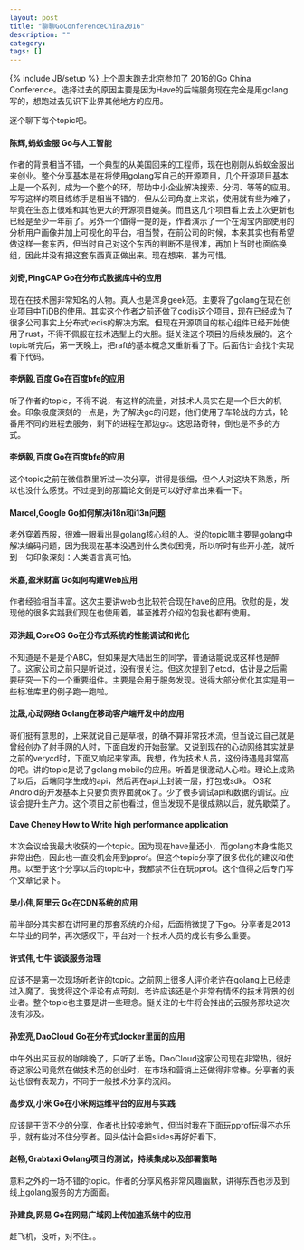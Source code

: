 ```yaml
---
layout: post
title: "聊聊GoConferenceChina2016"
description: ""
category: 
tags: []
---
```

{% include JB/setup %}
上个周末跑去北京参加了 2016的Go China
Conference。选择过去的原因主要是因为Have的后端服务现在完全是用golang写的，想跑过去见识下业界其他地方的应用。

逐个聊下每个topic吧。

#### 陈辉,蚂蚁金服 Go与人工智能
作者的背景相当不错，一个典型的从美国回来的工程师，现在也刚刚从蚂蚁金服出来创业。整个分享基本是在将使用golang写自己的开源项目，几个开源项目基本上是一个系列，成为一个整个的环，帮助中小企业解决搜索、分词、等等的应用。写写这样的项目练练手是相当不错的，但从公司角度上来说，使用就有些为难了，毕竟在生态上很难和其他更大的开源项目媲美。而且这几个项目看上去上次更新也已经是至少一年前了。另外一个值得一提的是，作者演示了一个在淘宝内部使用的分析用户画像并加上可视化的平台，相当赞，在前公司的时候，本来其实也有希望做这样一套东西，但当时自己对这个东西的判断不是很准，再加上当时也面临换组，因此并没有把这套东西真正做出来。现在想来，甚为可惜。

#### 刘奇,PingCAP Go在分布式数据库中的应用
现在在技术圈非常知名的人物。真人也是浑身geek范。主要将了golang在现在创业项目中TiDB的使用。其实这个作者之前还做了codis这个项目，现在已经成为了很多公司事实上分布式redis的解决方案。但现在开源项目的核心组件已经开始使用了rust，不得不佩服在技术选型上的大胆。挺关注这个项目的后续发展的。这个topic听完后，第一天晚上，把raft的基本概念又重新看了下。后面估计会找个实现看下代码。

#### 李炳毅,百度 Go在百度bfe的应用
听了作者的topic，不得不说，有这样的流量，对技术人员实在是一个巨大的机会。印象极度深刻的一点是，为了解决gc的问题，他们使用了车轮战的方式，轮番用不同的进程去服务，剩下的进程在那边gc。这思路奇特，倒也是不多的方式。

#### 李炳毅,百度 Go在百度bfe的应用
这个topic之前在微信群里听过一次分享，讲得是很细，但个人对这块不熟悉，所以也没什么感觉。不过提到的那篇论文倒是可以好好拿出来看一下。

#### Marcel,Google Go如何解决i18n和i13n问题
老外穿着西服，很难一眼看出是golang核心组的人。说的topic嘛主要是golang中解决编码问题，因为我现在基本没遇到什么类似困境，所以听时有些开小差，就听到一句印象深刻：人类语言真可怕。

#### 米嘉,盈米财富 Go如何构建Web应用
作者经验相当丰富。这次主要讲web也比较符合现在have的应用。欣慰的是，发现他的很多实践我们现在也使用着，甚至推荐介绍的包我也都有使用。

#### 邓洪超,CoreOS Go在分布式系统的性能调试和优化
不知道是不是是个ABC，但如果是大陆出生的同学，普通话能说成这样也是醉了。这家公司之前只是听说过，没有很关注。但这次提到了etcd，估计是之后需要研究一下的一个重要组件。主要是会用于服务发现。说得大部分优化其实是用一些标准库里的例子跑一跑啦。

#### 沈晟,心动网络 Golang在移动客户端开发中的应用
哥们挺有意思的，上来就说自己是草根，的确不算非常技术流，但当说过自己就是曾经创办了射手网的人时，下面自发的开始鼓掌。又说到现在的心动网络其实就是之前的verycd时，下面又响起来掌声。我想，作为技术人员，这份待遇是非常高的吧。讲的topic是说了golang
mobile的应用。听着是很激动人心啦。理论上成熟了以后，后端同学生成的api，然后再在api上封装一层，打包成sdk。iOS和Android的开发基本上只要负责界面就ok了。少了很多调试api和数据的调试。应该会提升生产力。这个项目之前也看过，但当发现不是很成熟以后，就先歇菜了。

#### Dave Cheney How to Write high performance application
本次会议给我最大收获的一个topic。因为现在have量还小，而golang本身性能又非常出色，因此也一直没机会用到pprof。但这个topic分享了很多优化的建议和使用。以至于这个分享以后的topic中，我都禁不住在玩pprof。这个值得之后专门写个文章记录下。

#### 吴小伟,阿里云 Go在CDN系统的应用
前半部分其实都在讲阿里的那套系统的介绍，后面稍微提了下go。分享者是2013年毕业的同学，再次感叹下，平台对一个技术人员的成长有多么重要。

#### 许式伟,七牛 谈谈服务治理
应该不是第一次现场听老许的topic。之前网上很多人评价老许在golang上已经走过入魔了。我觉得这个评论有点苛刻。老许应该还是个非常有情怀的技术背景的创业者。整个topic也主要是讲一些理念。挺关注的七牛将会推出的云服务那块这次没有涉及。

#### 孙宏亮,DaoCloud Go在分布式docker里面的应用
中午外出买豆叔的咖啡晚了，只听了半场。DaoCloud这家公司现在非常热，很好奇这家公司竟然在做技术范的创业时，在市场和营销上还做得非常棒。分享者的表达也很有表现力，不同于一般技术分享的沉闷。

#### 高步双,小米 Go在小米网运维平台的应用与实践
应该是干货不少的分享，作者也比较接地气，但当时我在下面玩pprof玩得不亦乐乎，就有些对不住分享者。回头估计会把slides再好好看下。

#### 赵畅,Grabtaxi Golang项目的测试，持续集成以及部署策略
意料之外的一场不错的topic。作者的分享风格非常风趣幽默，讲得东西也涉及到线上golang服务的方方面面。

#### 孙建良,网易 Go在网易广域网上传加速系统中的应用
赶飞机，没听，对不住。。
